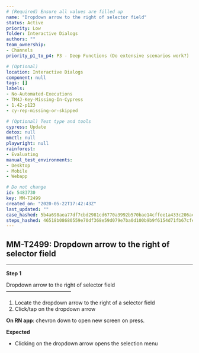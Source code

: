 ```yaml
---
# (Required) Ensure all values are filled up
name: "Dropdown arrow to the right of selector field"
status: Active
priority: Low
folder: Interactive Dialogs
authors: ""
team_ownership: 
- Channels
priority_p1_to_p4: P3 - Deep Functions (Do extensive scenarios work?)

# (Optional)
location: Interactive Dialogs
component: null
tags: []
labels: 
- No-Automated-Executions
- TM4J-Key-Missing-In-Cypress
- 1.42-p123
- cy-rep-missing-or-skipped

# (Optional) Test type and tools
cypress: Update
detox: null
mmctl: null
playwright: null
rainforest: 
- Evaluating
manual_test_environments: 
- Desktop
- Mobile
- Webapp

# Do not change
id: 5483730
key: MM-T2499
created_on: "2020-05-22T17:42:43Z"
last_updated: ""
case_hashed: 5b4a698aea77df7cbd2981cd6770a3992b570bae14cffee1a433c206ac6c945de6ab3db537e67305969ec68f9aa3dac7
steps_hashed: 46518b08680559e70df368e59d079e7ba0d100b9b9f6154d71fb67cfe22df0fc13e4f6bd34459dbd58243066f2048720
---
```


<!-- (Auto-generated) Based on frontmatter's "key" and "name" -->

## MM-T2499: Dropdown arrow to the right of selector field

---

**Step 1**

Dropdown arrow to the right of selector field\
–––––––––––––––––––––––––

1. Locate the dropdown arrow to the right of a selector field
2. Click/tap on the dropdown arrow

**On RN app**: chevron down to open new screen on press.

**Expected**

- Clicking on the dropdown arrow opens the selection menu
